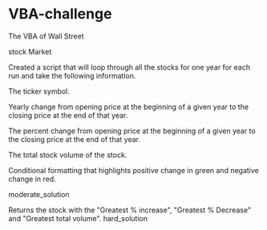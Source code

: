 # VBA-challenge
The VBA of Wall Street

stock Market

Created a script that will loop through all the stocks for one year for each run and take the following information.

The ticker symbol.

Yearly change from opening price at the beginning of a given year to the closing price at the end of that year.

The percent change from opening price at the beginning of a given year to the closing price at the end of that year.

The total stock volume of the stock.

Conditional formatting that highlights positive change in green and negative change in red.

moderate_solution

Returns the stock with the "Greatest % increase", "Greatest % Decrease" and "Greatest total volume".
hard_solution
